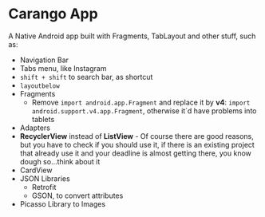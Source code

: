 # Carango App

A Native Android app built with Fragments, TabLayout and other stuff, such as:

- Navigation Bar
- Tabs menu, like Instagram
- `shift + shift` to search bar, as shortcut
- `layoutbelow`
- Fragments
    - Remove `import android.app.Fragment` and replace it by **v4**: `import android.support.v4.app.Fragment`, otherwise it´d have problems into tablets
- Adapters
- **RecyclerView** instead of **ListView** - Of course there are good reasons, but you have to check if you should use it, if there is an existing project that already use it and your deadline is almost getting there, you know dough so...think about it
- CardView
- JSON Libraries
    - Retrofit
    - GSON, to convert attributes
- Picasso Library to Images
